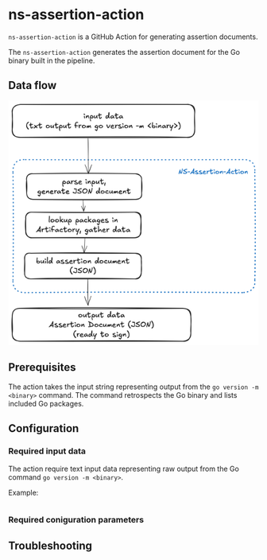 # ns-assertion-action

`ns-assertion-action` is a GitHub Action for generating assertion documents.

The `ns-assertion-action` generates the assertion document for the Go binary built in the pipeline.

## Data flow

![assertion](img/assertion3.png)

## Prerequisites

The action takes the input string representing output from the `go version -m <binary>` command.
The command retrospects the Go binary and lists included Go packages.

## Configuration

### Required input data

The action require text input data representing raw output from the Go command `go version -m <binary>`.

Example:

```shell

```

### Required coniguration parameters

## Troubleshooting
